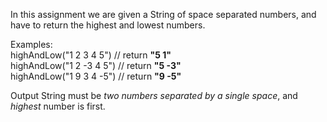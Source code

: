 In this assignment we are given a String of space separated numbers, and have to return the highest and lowest numbers.

Examples:  
highAndLow("1 2 3 4 5")  // return **"5 1"**  
highAndLow("1 2 -3 4 5") // return **"5 -3"**  
highAndLow("1 9 3 4 -5") // return **"9 -5"**  


Output String must be *two numbers separated by a single space*, and *highest* number is first.

